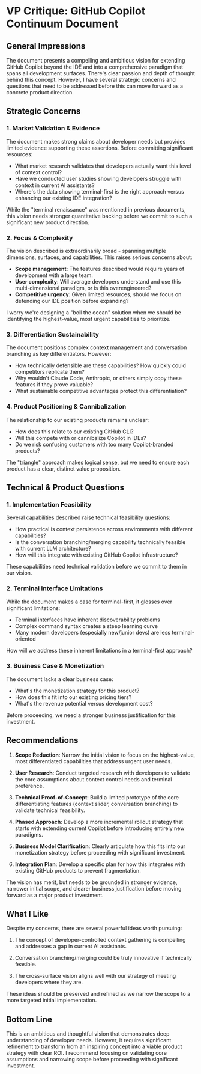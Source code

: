 # VP Critique: GitHub Copilot Continuum Document

## General Impressions

The document presents a compelling and ambitious vision for extending GitHub Copilot beyond the IDE and into a comprehensive paradigm that spans all development surfaces. There's clear passion and depth of thought behind this concept. However, I have several strategic concerns and questions that need to be addressed before this can move forward as a concrete product direction.

## Strategic Concerns

### 1. Market Validation & Evidence

The document makes strong claims about developer needs but provides limited evidence supporting these assertions. Before committing significant resources:

- What market research validates that developers actually want this level of context control?
- Have we conducted user studies showing developers struggle with context in current AI assistants?
- Where's the data showing terminal-first is the right approach versus enhancing our existing IDE integration?

While the "terminal renaissance" was mentioned in previous documents, this vision needs stronger quantitative backing before we commit to such a significant new product direction.

### 2. Focus & Complexity

The vision described is extraordinarily broad - spanning multiple dimensions, surfaces, and capabilities. This raises serious concerns about:

- **Scope management**: The features described would require years of development with a large team.
- **User complexity**: Will average developers understand and use this multi-dimensional paradigm, or is this overengineered?
- **Competitive urgency**: Given limited resources, should we focus on defending our IDE position before expanding?

I worry we're designing a "boil the ocean" solution when we should be identifying the highest-value, most urgent capabilities to prioritize.

### 3. Differentiation Sustainability

The document positions complex context management and conversation branching as key differentiators. However:

- How technically defensible are these capabilities? How quickly could competitors replicate them?
- Why wouldn't Claude Code, Anthropic, or others simply copy these features if they prove valuable?
- What sustainable competitive advantages protect this differentiation?

### 4. Product Positioning & Cannibalization

The relationship to our existing products remains unclear:

- How does this relate to our existing GitHub CLI?
- Will this compete with or cannibalize Copilot in IDEs?
- Do we risk confusing customers with too many Copilot-branded products?

The "triangle" approach makes logical sense, but we need to ensure each product has a clear, distinct value proposition.

## Technical & Product Questions

### 1. Implementation Feasibility

Several capabilities described raise technical feasibility questions:

- How practical is context persistence across environments with different capabilities?
- Is the conversation branching/merging capability technically feasible with current LLM architecture?
- How will this integrate with existing GitHub Copilot infrastructure?

These capabilities need technical validation before we commit to them in our vision.

### 2. Terminal Interface Limitations

While the document makes a case for terminal-first, it glosses over significant limitations:

- Terminal interfaces have inherent discoverability problems
- Complex command syntax creates a steep learning curve
- Many modern developers (especially new/junior devs) are less terminal-oriented

How will we address these inherent limitations in a terminal-first approach?

### 3. Business Case & Monetization

The document lacks a clear business case:

- What's the monetization strategy for this product?
- How does this fit into our existing pricing tiers?
- What's the revenue potential versus development cost?

Before proceeding, we need a stronger business justification for this investment.

## Recommendations

1. **Scope Reduction**: Narrow the initial vision to focus on the highest-value, most differentiated capabilities that address urgent user needs.

2. **User Research**: Conduct targeted research with developers to validate the core assumptions about context control needs and terminal preference.

3. **Technical Proof-of-Concept**: Build a limited prototype of the core differentiating features (context slider, conversation branching) to validate technical feasibility.

4. **Phased Approach**: Develop a more incremental rollout strategy that starts with extending current Copilot before introducing entirely new paradigms.

5. **Business Model Clarification**: Clearly articulate how this fits into our monetization strategy before proceeding with significant investment.

6. **Integration Plan**: Develop a specific plan for how this integrates with existing GitHub products to prevent fragmentation.

The vision has merit, but needs to be grounded in stronger evidence, narrower initial scope, and clearer business justification before moving forward as a major product investment.

## What I Like

Despite my concerns, there are several powerful ideas worth pursuing:

1. The concept of developer-controlled context gathering is compelling and addresses a gap in current AI assistants.

2. Conversation branching/merging could be truly innovative if technically feasible.

3. The cross-surface vision aligns well with our strategy of meeting developers where they are.

These ideas should be preserved and refined as we narrow the scope to a more targeted initial implementation.

## Bottom Line

This is an ambitious and thoughtful vision that demonstrates deep understanding of developer needs. However, it requires significant refinement to transform from an inspiring concept into a viable product strategy with clear ROI. I recommend focusing on validating core assumptions and narrowing scope before proceeding with significant investment.